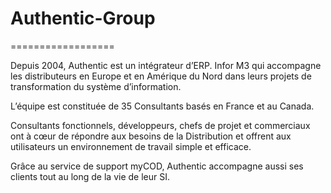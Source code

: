 # Authentic-Group
==================


Depuis 2004, Authentic est un intégrateur d’ERP. Infor M3 qui accompagne les distributeurs en Europe et en Amérique du Nord dans leurs projets de transformation du système d’information.


L’équipe est constituée de 35 Consultants basés en France et au Canada.


Consultants fonctionnels, développeurs, chefs de projet et commerciaux ont à cœur de répondre aux besoins de la Distribution et offrent aux utilisateurs un environnement de travail simple et efficace.


Grâce au service de support myCOD, Authentic accompagne aussi ses clients tout au long de la vie de leur SI.
